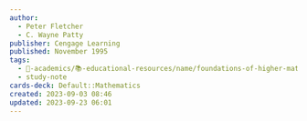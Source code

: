 ```yaml
---
author:
  - Peter Fletcher
  - C. Wayne Patty
publisher: Cengage Learning
published: November 1995
tags:
  - 🔴-academics/📚-educational-resources/name/foundations-of-higher-mathematics-3rd-edition
  - study-note
cards-deck: Default::Mathematics
created: 2023-09-03 08:46
updated: 2023-09-23 06:01
---
```

